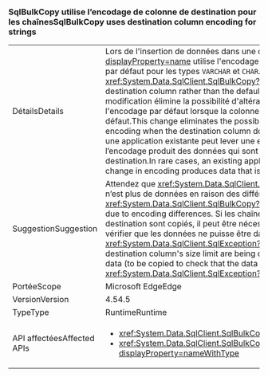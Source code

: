### <a name="sqlbulkcopy-uses-destination-column-encoding-for-strings"></a><span data-ttu-id="71824-101">SqlBulkCopy utilise l’encodage de colonne de destination pour les chaînes</span><span class="sxs-lookup"><span data-stu-id="71824-101">SqlBulkCopy uses destination column encoding for strings</span></span>

|   |   |
|---|---|
|<span data-ttu-id="71824-102">Détails</span><span class="sxs-lookup"><span data-stu-id="71824-102">Details</span></span>|<span data-ttu-id="71824-103">Lors de l'insertion de données dans une colonne, <xref:System.Data.SqlClient.SqlBulkCopy?displayProperty=name> utilise l'encodage de la colonne de destination plutôt que l'encodage par défaut pour les types <code>VARCHAR</code> et <code>CHAR</code>.</span><span class="sxs-lookup"><span data-stu-id="71824-103">When inserting data into a column, <xref:System.Data.SqlClient.SqlBulkCopy?displayProperty=name> uses the encoding of the destination column rather than the default encoding for <code>VARCHAR</code> and <code>CHAR</code> types.</span></span> <span data-ttu-id="71824-104">Cette modification élimine la possibilité d'altération de données provoquée par l'utilisation de l'encodage par défaut lorsque la colonne de destination n'utilise pas l'encodage par défaut.</span><span class="sxs-lookup"><span data-stu-id="71824-104">This change eliminates the possibility of data corruption caused by using the default encoding when the destination column does not use the default encoding.</span></span> <span data-ttu-id="71824-105">Dans de rares cas, une application existante peut lever une exception SqlException si la modification de l’encodage produit des données qui sont trop volumineuses pour tenir dans la colonne de destination.</span><span class="sxs-lookup"><span data-stu-id="71824-105">In rare cases, an existing application may throw a SqlException exception if the change in encoding produces data that is too big to fit into the destination column.</span></span>|
|<span data-ttu-id="71824-106">Suggestion</span><span class="sxs-lookup"><span data-stu-id="71824-106">Suggestion</span></span>|<span data-ttu-id="71824-107">Attendez que <xref:System.Data.SqlClient.SqlBulkCopy?displayProperty=name> n’endommage n’est plus de données en raison des différences d’encodage.</span><span class="sxs-lookup"><span data-stu-id="71824-107">Expect that <xref:System.Data.SqlClient.SqlBulkCopy?displayProperty=name> will no longer corrupt data due to encoding differences.</span></span> <span data-ttu-id="71824-108">Si les chaînes de près de limite de taille de la colonne de destination sont copiés, il peut être nécessaire des coder soit des données (à copier pour vérifier que les données ne puisse être dans la colonne de destination) ou catch <xref:System.Data.SqlClient.SqlException?displayProperty=name>s.</span><span class="sxs-lookup"><span data-stu-id="71824-108">If strings near the destination column's size limit are being copied, it may be necessary to either pre-encode data (to be copied to check that the data will fit in the destination column) or catch <xref:System.Data.SqlClient.SqlException?displayProperty=name>s.</span></span>|
|<span data-ttu-id="71824-109">Portée</span><span class="sxs-lookup"><span data-stu-id="71824-109">Scope</span></span>|<span data-ttu-id="71824-110">Microsoft Edge</span><span class="sxs-lookup"><span data-stu-id="71824-110">Edge</span></span>|
|<span data-ttu-id="71824-111">Version</span><span class="sxs-lookup"><span data-stu-id="71824-111">Version</span></span>|<span data-ttu-id="71824-112">4.5</span><span class="sxs-lookup"><span data-stu-id="71824-112">4.5</span></span>|
|<span data-ttu-id="71824-113">Type</span><span class="sxs-lookup"><span data-stu-id="71824-113">Type</span></span>|<span data-ttu-id="71824-114">Runtime</span><span class="sxs-lookup"><span data-stu-id="71824-114">Runtime</span></span>|
|<span data-ttu-id="71824-115">API affectées</span><span class="sxs-lookup"><span data-stu-id="71824-115">Affected APIs</span></span>|<ul><li><xref:System.Data.SqlClient.SqlBulkCopy?displayProperty=nameWithType></li><li><xref:System.Data.SqlClient.SqlBulkCopy.%23ctor(System.Data.SqlClient.SqlConnection)?displayProperty=nameWithType></li></ul>|

